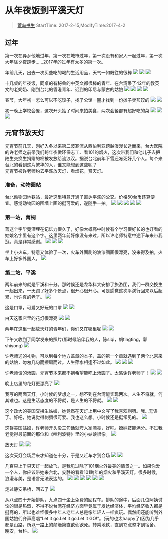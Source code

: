 # 从年夜饭到平溪天灯
> [荒岛书生](http://www.lidaxiang.cn/)
> StartTime: 2017-2-15,ModifyTime:2017-4-2

## 过年
第一次在异乡他地过年，第一次在城市过年，第一次没有和家人一起过年，第一次大年除夕夜跑步......2017年的过年有太多的第一次。

年前几天，出去一次买些吃的喝的生活用品，天气一如既往的很棒
![](http://www.lidaxiang.cn/images/scenery/chinese-new-year-in-taipei/IMG_20170127_112848634.jpg)
![](http://www.lidaxiang.cn/images/scenery/chinese-new-year-in-taipei/IMG_20170127_131736547.jpg)
![](http://www.lidaxiang.cn/images/scenery/chinese-new-year-in-taipei/IMG_20170127_131930151.jpg)

十几桌的年夜饭，同桌的有秘鲁的中英文都很棒的青年、在台湾呆了42年的教英文的老奶奶、刚到台北的香港青年、迟到的印尼与蒙古的姑娘
![](http://www.lidaxiang.cn/images/scenery/chinese-new-year-in-taipei/IMG_20170127_170539771.jpg)
![](http://www.lidaxiang.cn/images/scenery/chinese-new-year-in-taipei/IMG_20170127_170553290.jpg)
![](http://www.lidaxiang.cn/images/scenery/chinese-new-year-in-taipei/IMG_20170127_170610984.jpg)
![](http://www.lidaxiang.cn/images/scenery/chinese-new-year-in-taipei/IMG_20170127_173044144_TOP.jpg)

春节，大年初一怎么可以不吃饺子，找了公馆一圈才找到一份摊子卖煎饺的
![](http://www.lidaxiang.cn/images/scenery/chinese-new-year-in-taipei/IMG_20170128_130124053_HDR.jpg)
![](http://www.lidaxiang.cn/images/scenery/chinese-new-year-in-taipei/IMG_20170128_131745607.jpg)

初一晚上学校会餐，这次开头抽了时间来拍美食，两次会餐都有超好吃的菜
![](http://www.lidaxiang.cn/images/scenery/chinese-new-year-in-taipei/IMG_20170128_174805569.jpg)
![](http://www.lidaxiang.cn/images/scenery/chinese-new-year-in-taipei/IMG_20170128_174811024.jpg)
![](http://www.lidaxiang.cn/images/scenery/chinese-new-year-in-taipei/IMG_20170128_175513444.jpg)

## 元宵节放天灯
元宵节前几天，刚好入冬以来第二波寒流从西伯利亚跨越漫漫长途而来，台大医院的许老师之前带我们跨年夜做环保志工、看101的烟火，这次带我们和他儿子去把陆生交换生捐赠的棉被发放给流浪汉。据说台北前年下雪还冻死好几个人。每个来台北的看到这片繁华的人，谁又能想到这些呢？  
元宵节被许老师约去平溪放天灯，看烟花，赏天灯。

### 准备，动物园站
台北动物园地铁站，最近这里特意开通了直达平溪的公交。价格50台币还算便宜。感觉动物园的围墙上画的挺可爱的，遂随手一拍。
![](http://www.lidaxiang.cn/images/scenery/chinese-new-year-in-taipei/IMG_20170211_140933084.jpg)
![](http://www.lidaxiang.cn/images/scenery/chinese-new-year-in-taipei/IMG_20170211_141015934.jpg)
![](http://www.lidaxiang.cn/images/scenery/chinese-new-year-in-taipei/IMG_20170211_141145252.jpg)
![](http://www.lidaxiang.cn/images/scenery/chinese-new-year-in-taipei/IMG_20170211_141202869.jpg)
![](http://www.lidaxiang.cn/images/scenery/chinese-new-year-in-taipei/IMG_20170211_141211892.jpg)

### 第一站，菁桐
菁这个字毕竟深埋在记忆力很久了，好像大概高中时候有个学习很好长的也好看的姑娘名字里有这个字。这里两年前好像没有来过，所以许老师特意中途下车来带我逛。真是非常感谢。
![](http://www.lidaxiang.cn/images/scenery/chinese-new-year-in-taipei/IMG_20170211_153959704.jpg)
![](http://www.lidaxiang.cn/images/scenery/chinese-new-year-in-taipei/IMG_20170211_160354040.jpg)
![](http://www.lidaxiang.cn/images/scenery/chinese-new-year-in-taipei/IMG_20170211_160354041.jpg)

坐上小火车，特意又体验了一次，火车外面刷的油漆图画很漂亮，没来得及拍，火车上好多外国人。
![](http://www.lidaxiang.cn/images/scenery/chinese-new-year-in-taipei/IMG_20170211_162008468_HDR.jpg)

### 第二站，平溪
两年前来的就是平溪和十分。那时候还是龙华科大安排了旅游团，我们一群交换生一起出来，一天跑了好多个景点，很开心很开心。可是感觉这次平溪行回来以后超累，也许真的老了。
![](http://www.lidaxiang.cn/images/scenery/chinese-new-year-in-taipei/IMG_20170211_162008470_HDR.jpg)

这是口罩，可爱又好玩的口罩
![](http://www.lidaxiang.cn/images/scenery/chinese-new-year-in-taipei/IMG_20170211_162008471.jpg)
![](http://www.lidaxiang.cn/images/scenery/chinese-new-year-in-taipei/IMG_20170211_162008472.jpg)

白天这家店里的花灯很漂亮
![](http://www.lidaxiang.cn/images/scenery/chinese-new-year-in-taipei/IMG_20170211_165333407_TOP.jpg)
![](http://www.lidaxiang.cn/images/scenery/chinese-new-year-in-taipei/IMG_20170211_165525791_HDR.jpg)

两年在这里一起放天灯的青年们，你们又在哪里呢
![](http://www.lidaxiang.cn/images/scenery/chinese-new-year-in-taipei/IMG_20170211_165651935.jpg)
![](http://www.lidaxiang.cn/images/scenery/chinese-new-year-in-taipei/IMG_20170211_165924388.jpg)

下午又收到了同学发来的照片(那时候陪伴我的人，陈siqi，胡tingting，郭shiyong)
![](http://www.lidaxiang.cn/images/scenery/chinese-new-year-in-taipei/2015-3-longhua-pingxi.jpg)

许老师送的礼物，可以到每个地方盖章的本子，盖的第一个章就遇到了两个北京来的姑娘，匆匆几句而擦肩而过。人生萍水相逢不过如此。
![](http://www.lidaxiang.cn/images/scenery/chinese-new-year-in-taipei/IMG_20170211_165951218_TOP.jpg)
![](http://www.lidaxiang.cn/images/scenery/chinese-new-year-in-taipei/IMG_20170211_171841013.jpg)
![](http://www.lidaxiang.cn/images/scenery/chinese-new-year-in-taipei/IMG_20170211_172213733.jpg)

许老师请的汤圆，元宵节本来都不抱希望能吃上汤圆了。太感谢许老师了！
![](http://www.lidaxiang.cn/images/scenery/chinese-new-year-in-taipei/IMG_20170211_175625515_TOP.jpg)
![](http://www.lidaxiang.cn/images/scenery/chinese-new-year-in-taipei/IMG_20170211_175829141.jpg)

晚上店里的花灯更漂亮了
![](http://www.lidaxiang.cn/images/scenery/chinese-new-year-in-taipei/IMG_20170211_180938033_TOP.jpg)

我写的两面天灯。小时候的梦想之一，想不到在台湾能实现两次。人生不将就，何其难也。这是生活态度的不将就，是人生的不将就。
![](http://www.lidaxiang.cn/images/scenery/chinese-new-year-in-taipei/IMG_20170211_182049040.jpg)
![](http://www.lidaxiang.cn/images/scenery/chinese-new-year-in-taipei/IMG_20170211_183023386.jpg)

这个政大的美国交换生姑娘，她竟然在天灯上用中文写了我喜欢刺猬。我...无语了。好吧，她说觉得刺猬很可爱。我也这么想。小时候还是挺常见的。
![](http://www.lidaxiang.cn/images/scenery/chinese-new-year-in-taipei/IMG_20170211_183321668.jpg)

这群美国姑娘，许老师开头没三句话就夸人家漂亮，好吧。撩妹技能满分。不过我老觉得最前面的那位和《哈利波特》里的小姑娘很像。
![](http://www.lidaxiang.cn/images/scenery/chinese-new-year-in-taipei/IMG_20170211_183321669.jpg)

放天灯
![](http://www.lidaxiang.cn/images/scenery/chinese-new-year-in-taipei/IMG_20170211_183321671.jpg)
![](http://www.lidaxiang.cn/images/scenery/chinese-new-year-in-taipei/IMG_20170211_183321672.jpg)

这次天灯会场后来才知道在十分，于是又赶车才到会场
![](http://www.lidaxiang.cn/images/scenery/chinese-new-year-in-taipei/IMG_20170211_193416538.jpg)
![](http://www.lidaxiang.cn/images/scenery/chinese-new-year-in-taipei/IMG_20170211_194834553.jpg)

几百只上千只天灯一起放飞，是我见过除了101烟火外最美的情景之一。如果你爱一个人，你应该带她来台北，安静的看看101跨年的烟火和平溪天灯。很多时候，浪漫与美，是语言无法表达的。
![](http://www.lidaxiang.cn/images/scenery/chinese-new-year-in-taipei/IMG_20170211_194958186_TOP.jpg)
![](http://www.lidaxiang.cn/images/scenery/chinese-new-year-in-taipei/IMG_20170211_195009536.jpg)
![](http://www.lidaxiang.cn/images/scenery/chinese-new-year-in-taipei/IMG_20170211_195509539.jpg)
![](http://www.lidaxiang.cn/images/scenery/chinese-new-year-in-taipei/IMG_20170211_201803322.jpg)
![](http://www.lidaxiang.cn/images/scenery/chinese-new-year-in-taipei/IMG_20170211_201803323.jpg)
![](http://www.lidaxiang.cn/images/scenery/chinese-new-year-in-taipei/IMG_20170211_203231004_TOP.jpg)

走过静安吊桥，回去了
![](http://www.lidaxiang.cn/images/scenery/chinese-new-year-in-taipei/IMG_20170211_203253276.jpg)

从八点四十开始排队，九点四十坐上免费的回程车。排队的途中，后面几位阿姨讨论的很是热烈，不得不说台湾在经济方面毕竟属于发达经济体，平均经济收入都是挺高的，所以也难怪很多中年人老年人总是像年轻人一样疯玩。偶然间还能听到外国姑娘们齐声高唱“Let it go.Let it go.Let it GO!”。(玩的也太happy了)因为几乎都是山路，所以一路上的颠簸简直欲仙欲死。转乘地铁，直到12点整才到宿舍。晚安，台科。
![](http://www.lidaxiang.cn/images/scenery/chinese-new-year-in-taipei/IMG_20170211_235654229.jpg)